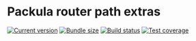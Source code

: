 # Packula router path extras

[![Current version][badge-version-image]][badge-version-link]
[![Bundle size][badge-bundle-image]][badge-bundle-link]
[![Build status][badge-build-image]][badge-build-link]
[![Test coverage][badge-coverage-image]][badge-coverage-link]

[badge-build-image]: https://img.shields.io/github/workflow/status/packula/router-path-extras/CI?style=for-the-badge
[badge-build-link]: https://github.com/packula/router-path-extras/actions/workflows/ci.yml
[badge-bundle-image]: https://img.shields.io/bundlephobia/minzip/@packula/router-path-extras?style=for-the-badge
[badge-bundle-link]: https://bundlephobia.com/result?p=@packula/router-path-extras
[badge-coverage-image]: https://img.shields.io/codecov/c/gh/packula/router-path-extras?style=for-the-badge
[badge-coverage-link]: https://codecov.io/gh/packula/router-path-extras
[badge-version-image]: https://img.shields.io/npm/v/@packula/router-path-extras?label=%40packula%2Frouter-path-extras&logo=npm&style=for-the-badge
[badge-version-link]: https://npmjs.com/package/@packula/router-path-extras
